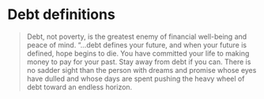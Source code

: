 # Debt definitions


  > Debt, not poverty, is the greatest enemy of financial well-being and peace of mind.
  > “…debt defines your future, and when your future is defined, hope begins to die. You have committed your life to making money to pay for your past. Stay away from debt if you can. There is no sadder sight than the person with dreams and promise whose eyes have dulled and whose days are spent pushing the heavy wheel of debt toward an endless horizon.
    
